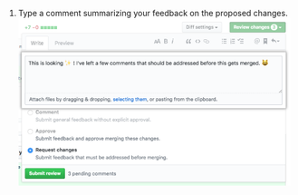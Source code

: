 1. Type a comment summarizing your feedback on the proposed changes.
![Review summary comment window](/assets/images/help/pull_requests/review-summary-comment-window.png)
